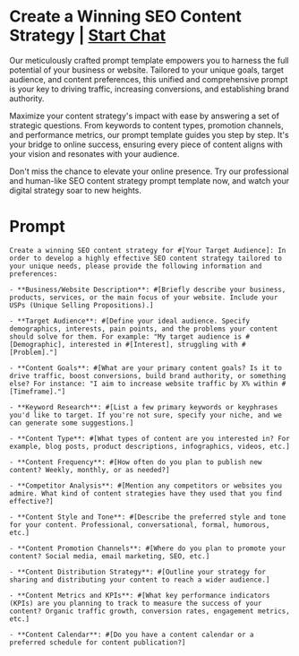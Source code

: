

# Create a Winning SEO Content Strategy | [Start Chat](https://gptcall.net/chat.html?data=%7B%22contact%22%3A%7B%22id%22%3A%22aa8c92a4-40e6-47ed-90ad-14c7ba4ad3db%22%2C%22flow%22%3Atrue%7D%7D)
<p>Our meticulously crafted prompt template empowers you to harness the full potential of your business or website. Tailored to your unique goals, target audience, and content preferences, this unified and comprehensive prompt is your key to driving traffic, increasing conversions, and establishing brand authority.</p><p>Maximize your content strategy's impact with ease by answering a set of strategic questions. From keywords to content types, promotion channels, and performance metrics, our prompt template guides you step by step. It's your bridge to online success, ensuring every piece of content aligns with your vision and resonates with your audience.</p><p>Don't miss the chance to elevate your online presence. Try our professional and human-like SEO content strategy prompt template now, and watch your digital strategy soar to new heights.</p>

# Prompt

```
Create a winning SEO content strategy for #[Your Target Audience]: In order to develop a highly effective SEO content strategy tailored to your unique needs, please provide the following information and preferences:

- **Business/Website Description**: #[Briefly describe your business, products, services, or the main focus of your website. Include your USPs (Unique Selling Propositions).]

- **Target Audience**: #[Define your ideal audience. Specify demographics, interests, pain points, and the problems your content should solve for them. For example: "My target audience is #[Demographic], interested in #[Interest], struggling with #[Problem]."]

- **Content Goals**: #[What are your primary content goals? Is it to drive traffic, boost conversions, build brand authority, or something else? For instance: "I aim to increase website traffic by X% within #[Timeframe]."]

- **Keyword Research**: #[List a few primary keywords or keyphrases you'd like to target. If you're not sure, specify your niche, and we can generate some suggestions.]

- **Content Type**: #[What types of content are you interested in? For example, blog posts, product descriptions, infographics, videos, etc.]

- **Content Frequency**: #[How often do you plan to publish new content? Weekly, monthly, or as needed?]

- **Competitor Analysis**: #[Mention any competitors or websites you admire. What kind of content strategies have they used that you find effective?]

- **Content Style and Tone**: #[Describe the preferred style and tone for your content. Professional, conversational, formal, humorous, etc.]

- **Content Promotion Channels**: #[Where do you plan to promote your content? Social media, email marketing, SEO, etc.]

- **Content Distribution Strategy**: #[Outline your strategy for sharing and distributing your content to reach a wider audience.]

- **Content Metrics and KPIs**: #[What key performance indicators (KPIs) are you planning to track to measure the success of your content? Organic traffic growth, conversion rates, engagement metrics, etc.]

- **Content Calendar**: #[Do you have a content calendar or a preferred schedule for content publication?]
```





